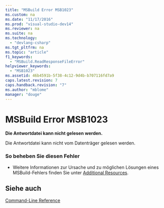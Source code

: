 ```yaml
---
title: "MSBuild Error MSB1023"
ms.custom: na
ms.date: "11/17/2016"
ms.prod: "visual-studio-dev14"
ms.reviewer: na
ms.suite: na
ms.technology: 
  - "devlang-csharp"
ms.tgt_pltfrm: na
ms.topic: "article"
f1_keywords: 
  - "MSBuild.ReadResponseFileError"
helpviewer_keywords: 
  - "MSB1023"
ms.assetid: 46b4591b-5f38-4c12-9d4b-b707116fd7a9
caps.latest.revision: 7
caps.handback.revision: "7"
ms.author: "mblome"
manager: "douge"
---
```

# MSBuild Error MSB1023
**Die Antwortdatei kann nicht gelesen werden.**  
  
 Die Antwortdatei kann nicht vom Datenträger gelesen werden.  
  
### So beheben Sie diesen Fehler  
  
-   Weitere Informationen zur Ursache und zu möglichen Lösungen eines MSBuild\-Fehlers finden Sie unter [Additional Resources](../Topic/Additional%20MSBuild%20Resources.md).  
  
## Siehe auch  
 [Command\-Line Reference](../Topic/MSBuild%20Command-Line%20Reference.md)